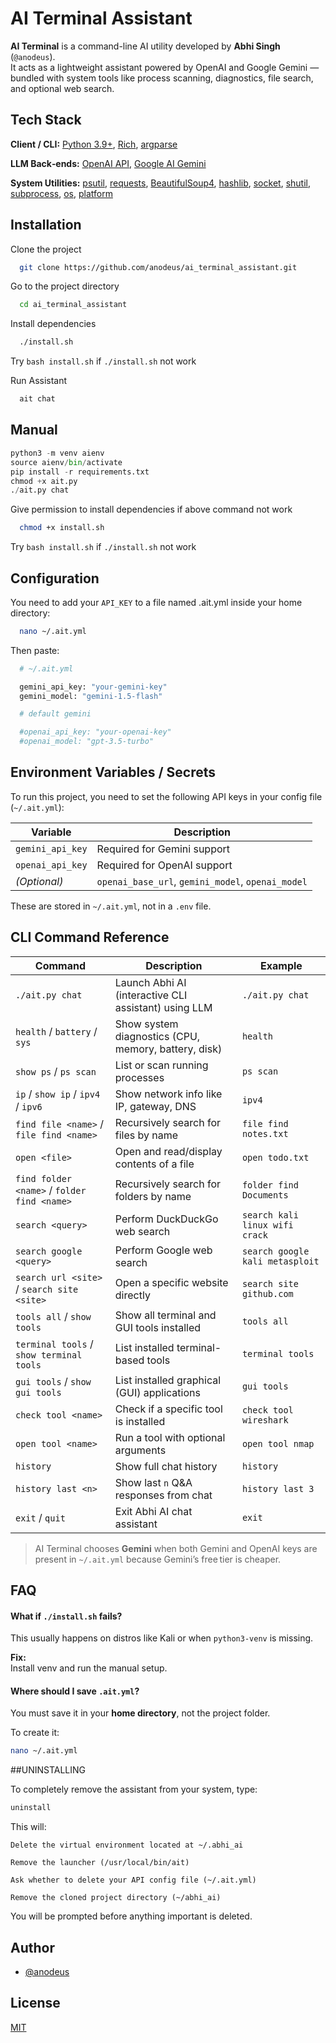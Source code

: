 
# AI Terminal Assistant


**AI Terminal** is a command-line AI utility developed by **Abhi Singh** (`@anodeus`).  
It acts as a lightweight assistant powered by OpenAI and Google Gemini — bundled with system tools like process scanning, diagnostics, file search, and optional web search.



## Tech Stack

**Client / CLI:** [Python 3.9+](https://www.python.org/), [Rich](https://rich.readthedocs.io), [argparse](https://docs.python.org/3/library/argparse.html)

**LLM Back‑ends:** [OpenAI API](https://platform.openai.com/), [Google AI Gemini](https://ai.google.dev/)

**System Utilities:** [psutil](https://pypi.org/project/psutil/), [requests](https://pypi.org/project/requests/), [BeautifulSoup4](https://pypi.org/project/beautifulsoup4/), [hashlib](https://docs.python.org/3/library/hashlib.html), [socket](https://docs.python.org/3/library/socket.html), [shutil](https://docs.python.org/3/library/shutil.html), [subprocess](https://docs.python.org/3/library/subprocess.html), [os](https://docs.python.org/3/library/os.html), [platform](https://docs.python.org/3/library/platform.html)


## Installation

Clone the project

```bash
  git clone https://github.com/anodeus/ai_terminal_assistant.git
```

Go to the project directory

```bash
  cd ai_terminal_assistant
```
Install dependencies

```bash
  ./install.sh 
```
Try `bash install.sh` if `./install.sh` not work

Run Assistant

```bash
  ait chat
```


## Manual

```python
python3 -m venv aienv
source aienv/bin/activate
pip install -r requirements.txt
chmod +x ait.py
./ait.py chat
```
Give permission to install dependencies if above command not work
```bash
  chmod +x install.sh
```
Try `bash install.sh` if `./install.sh` not work

## Configuration

You need to add your `API_KEY` to a file named .ait.yml inside your home directory:

```bash
  nano ~/.ait.yml
```
Then paste:
```bash
  # ~/.ait.yml

  gemini_api_key: "your‑gemini‑key"
  gemini_model: "gemini-1.5-flash"

  # default gemini

  #openai_api_key: "your‑openai‑key"
  #openai_model: "gpt-3.5-turbo"
```
    

## Environment Variables / Secrets

To run this project, you need to set the following API keys in your config file (`~/.ait.yml`):

| Variable           | Description                       |
|--------------------|-----------------------------------|
| `gemini_api_key`   | Required for Gemini support       |
| `openai_api_key`   | Required for OpenAI support       |
| *(Optional)*       | `openai_base_url`, `gemini_model`, `openai_model` |

These are stored in `~/.ait.yml`, not in a `.env` file.


## CLI Command Reference

| Command                                     | Description                                          | Example                         |
| ------------------------------------------- | ---------------------------------------------------- | ------------------------------- |
| `./ait.py chat`                             | Launch Abhi AI (interactive CLI assistant) using LLM | `./ait.py chat`                 |
| `health` / `battery` / `sys`                | Show system diagnostics (CPU, memory, battery, disk) | `health`                        |
| `show ps` / `ps scan`                       | List or scan running processes                       | `ps scan`                       |
| `ip` / `show ip` / `ipv4` / `ipv6`          | Show network info like IP, gateway, DNS              | `ipv4`                          |
| `find file <name>` / `file find <name>`     | Recursively search for files by name                 | `file find notes.txt`           |
| `open <file>`                               | Open and read/display contents of a file             | `open todo.txt`                 |
| `find folder <name>` / `folder find <name>` | Recursively search for folders by name               | `folder find Documents`         |
| `search <query>`                            | Perform DuckDuckGo web search                        | `search kali linux wifi crack`  |
| `search google <query>`                     | Perform Google web search                            | `search google kali metasploit` |
| `search url <site>` / `search site <site>`  | Open a specific website directly                     | `search site github.com`        |
| `tools all` / `show tools`                  | Show all terminal and GUI tools installed            | `tools all`                     |
| `terminal tools` / `show terminal tools`    | List installed terminal-based tools                  | `terminal tools`                |
| `gui tools` / `show gui tools`              | List installed graphical (GUI) applications          | `gui tools`                     |
| `check tool <name>`                         | Check if a specific tool is installed                | `check tool wireshark`          |
| `open tool <name>`                          | Run a tool with optional arguments                   | `open tool nmap`                |
| `history`                                   | Show full chat history                               | `history`                       |
| `history last <n>`                          | Show last `n` Q\&A responses from chat               | `history last 3`                |
| `exit` / `quit`                             | Exit Abhi AI chat assistant                          | `exit`                          |


> AI Terminal chooses **Gemini** when both Gemini and OpenAI keys are present in `~/.ait.yml` because Gemini’s free tier is cheaper.


##  FAQ

####  What if `./install.sh` fails?

This usually happens on distros like Kali or when `python3-venv` is missing.

**Fix:**  
Install venv and run the manual setup.

#### Where should I save `.ait.yml`?

You must save it in your **home directory**, not the project folder.

To create it:

```bash
nano ~/.ait.yml

```
##UNINSTALLING

To completely remove the assistant from your system, type:

```bash
uninstall
```
This will:

    Delete the virtual environment located at ~/.abhi_ai

    Remove the launcher (/usr/local/bin/ait)

    Ask whether to delete your API config file (~/.ait.yml)

    Remove the cloned project directory (~/abhi_ai)

 You will be prompted before anything important is deleted.
## Author

- [@anodeus](https://www.github.com/anodeus)


## License

[MIT](https://choosealicense.com/licenses/mit/)

